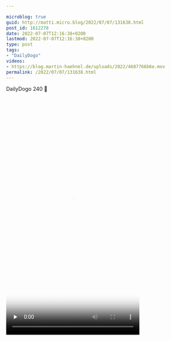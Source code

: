 ```yaml
---

microblog: true
guid: http://matti.micro.blog/2022/07/07/131638.html
post_id: 1612278
date: 2022-07-07T12:16:38+0200
lastmod: 2022-07-07T12:16:38+0200
type: post
tags:
- "DailyDogo"
videos:
- https://blog.martin-haehnel.de/uploads/2022/4687766b6e.mov
permalink: /2022/07/07/131638.html
---
```

DailyDogo 240 🐶

<video controls="controls" playsinline="playsinline" src="https://blog.martin-haehnel.de/uploads/2022/4687766b6e.mov" width="360" height="640" poster="https://blog.martin-haehnel.de/uploads/2022/d5a37d71ac.png" preload="none"></video>
